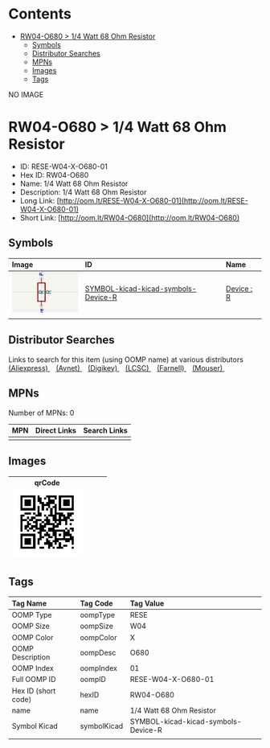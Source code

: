 



Contents
========

* [RW04-O680 > 1/4 Watt 68 Ohm Resistor](#rw04-o680--14-watt-68-ohm-resistor)
	* [Symbols](#symbols)
	* [Distributor Searches](#distributor-searches)
	* [MPNs](#mpns)
	* [Images](#images)
	* [Tags](#tags)
  
NO IMAGE  
# RW04-O680 > 1/4 Watt 68 Ohm Resistor

- ID: RESE-W04-X-O680-01
- Hex ID: RW04-O680
- Name: 1/4 Watt 68 Ohm Resistor
- Description: 1/4 Watt 68 Ohm Resistor
- Long Link: [http://oom.lt/RESE-W04-X-O680-01](http://oom.lt/RESE-W04-X-O680-01)
- Short Link: [http://oom.lt/RW04-O680](http://oom.lt/RW04-O680)

## Symbols
  

|Image|ID|Name|
| :--- | :--- | :--- |
|[![](https://raw.githubusercontent.com/oomlout/oomlout_OOMP_eda_V2/main/SYMBOL/kicad/kicad-symbols/Device/R/image_140.png)](https://github.com/oomlout/oomlout_OOMP_eda_V2/tree/main/SYMBOL/kicad/kicad-symbols/Device/R/)|[SYMBOL-kicad-kicad-symbols-Device-R](https://github.com/oomlout/oomlout_OOMP_eda_V2/tree/main/SYMBOL/kicad/kicad-symbols/Device/R/)|[Device : R](https://github.com/oomlout/oomlout_OOMP_eda_V2/tree/main/SYMBOL/kicad/kicad-symbols/Device/R/)|
||||

## Distributor Searches
  
Links to search for this item (using OOMP name) at various distributors  
[(Aliexpress) ](https://www.aliexpress.com/wholesale?SearchText=11171/4+Watt+68+Ohm+Resistor)&nbsp;&nbsp;&nbsp;[(Avnet) ](https://www.avnet.com/shop/us/search/1/4+Watt+68+Ohm+Resistor)&nbsp;&nbsp;&nbsp;[(Digikey) ](https://www.digikey.co.uk/en/products/result?s=1/4+Watt+68+Ohm+Resistor)&nbsp;&nbsp;&nbsp;[(LCSC) ](https://www.lcsc.com/search?q=1/4+Watt+68+Ohm+Resistor)&nbsp;&nbsp;&nbsp;[(Farnell) ](https://uk.farnell.com/search?st=1/4+Watt+68+Ohm+Resistor)&nbsp;&nbsp;&nbsp;[(Mouser) ](https://www.mouser.com/c/?q=1/4+Watt+68+Ohm+Resistor)&nbsp;&nbsp;&nbsp;
## MPNs
  
Number of MPNs: 0  

|MPN|Direct Links|Search Links|
| :--- | :--- | :--- |
||||

## Images
  

|qrCode<br>[![](https://raw.githubusercontent.com/oomlout/oomlout_OOMP_parts_V2/main/RESE/W04/X/O680/01/qrCode_140.png)](https://github.com/oomlout/oomlout_OOMP_parts_V2/tree/main/RESE/W04/X/O680/01/qrCode.png)||||
| :---: | :---: | :---: | :---: |

## Tags
  

|Tag Name|Tag Code|Tag Value|
| :--- | :--- | :--- |
|OOMP Type|oompType|RESE|
|OOMP Size|oompSize|W04|
|OOMP Color|oompColor|X|
|OOMP Description|oompDesc|O680|
|OOMP Index|oompIndex|01|
|Full OOMP ID|oompID|RESE-W04-X-O680-01|
|Hex ID (short code)|hexID|RW04-O680|
|name|name|1/4 Watt 68 Ohm Resistor|
|Symbol Kicad|symbolKicad|SYMBOL-kicad-kicad-symbols-Device-R|
||||
